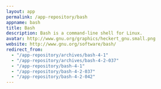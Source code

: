 ```yaml
---
layout: app
permalink: /app-repository/bash
appname: bash
title: Bash
description: Bash is a command-line shell for Linux.
avatar: http://www.gnu.org/graphics/heckert_gnu.small.png
website: http://www.gnu.org/software/bash/
redirect_from:
  - "/app-repository/archives/bash-4-1"
  - "/app-repository/archives/bash-4-2-037"
  - "/app-repository/bash-4-1"
  - "/app-repository/bash-4-2-037"
  - "/app-repository/bash-4-2-042"
---
```


